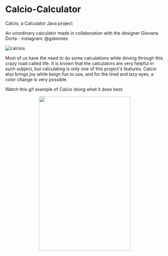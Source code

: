 # Calcio-Calculator
Calcio, a Calculator Java project

An unordinary calculator made in collaboration with the designer Giovana Dorta - instagram: @gidonnes

![calcios](https://user-images.githubusercontent.com/96660042/213880441-4d192d54-0d51-4d5d-a9d7-ebeb55e83a06.png)
  
Most of us have the need to do some calculations while driving through this crazy road called life. It is known that the calculators are very helpful in such subject, but calculating is only one of this project's features. Calcio also brings joy while beign fun to use, and for the tired and lazy eyes, a color change is very possible.

Watch this gif example of Calcio doing what it does best.

   <p align="center">
  <img width="290" height="490" src=https://user-images.githubusercontent.com/96660042/213879623-1fe0aac1-ea84-4a7c-8ce1-ef44f8f6f779.gif>
  </p>
